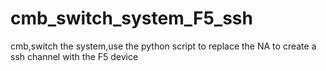 # cmb_switch_system_F5_ssh
cmb,switch the system,use the python script to replace the NA to create a ssh channel with the F5 device
